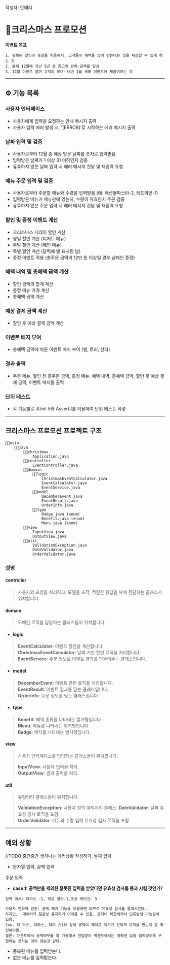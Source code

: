 작성자: 안태리

# 🎅크리스마스 프로모션

**이벤트 목표**
````
1. 중복된 할인과 증정을 허용해서, 고객들이 혜택을 많이 받는다는 것을 체감할 수 있게 하는 것
2. 올해 12월에 지난 5년 중 최고의 판매 금액을 달성
3. 12월 이벤트 참여 고객의 5%가 내년 1월 새해 이벤트에 재참여하는 것
````

---------------
## ⚙ 기능 목록

### 사용자 인터페이스
   - 사용자에게 입력을 요청하는 안내 메시지 출력
   - 사용자 입력 에러 발생 시, '[ERROR]'로 시작하는 에러 메시지 출력 
### 날짜 입력 및 검증
   - 사용자로부터 12월 중 예상 방문 날짜를 숫자로 입력받음
   - 입력받은 날짜가 1 이상 31 이하인지 검증
   - 유효하지 않은 날짜 입력 시 에러 메시지 전달 및 재입력 요청 
### 메뉴 주문 입력 및 검증
   - 사용자로부터 주문할 메뉴와 수량을 입력받음 (예: 해산물파스타-2, 레드와인-1)
   - 입력받은 메뉴가 메뉴판에 있는지, 수량이 유효한지 주문 검증
   - 유효하지 않은 주문 입력 시 에러 메시지 전달 및 재입력 요청
### 할인 및 증정 이벤트 계산
   - 크리스마스 디데이 할인 계산
   - 평일 할인 계산 (디저트 메뉴)
   - 주말 할인 계산 (메인 메뉴)
   - 특별 할인 계산 (달력에 별 표시된 날)
   - 증정 이벤트 적용 (총주문 금액이 12만 원 이상일 경우 샴페인 증정)
### 혜택 내역 및 총혜택 금액 계산
   - 할인 금액의 합계 계산
   - 증정 메뉴 가격 계산
   - 총혜택 금액 계산
### 예상 결제 금액 계산
   - 할인 후 예상 결제 금액 계산
### 이벤트 배지 부여
   - 총혜택 금액에 따른 이벤트 배지 부여 (별, 트리, 산타)
### 결과 출력
   - 주문 메뉴, 할인 전 총주문 금액, 증정 메뉴, 혜택 내역, 총혜택 금액, 할인 후 예상 결제 금액, 이벤트 배지를 출력
### 단위 테스트
   - 각 기능별로 JUnit 5와 AssertJ를 이용하여 단위 테스트 작성

------------

## 크리스마스 프로모션 프로젝트 구조

```
🔻📁main
    🔻📁java
        🔻📁christmas
            Application.java
        🔻📁controller
            EventController.java
        🔻📁domain
            🔻📁logic
                ChristmasEventCalculator.java
                EventCalculator.java
                EventService.java
            🔻📁model
                DecemberEvent.java
                EventResult.java
                OrderInfo.java
            🔻📁type
                Badge.java (enum)
                Benefit.java (enum)
                Menu.java (enum)
        🔻📁view
            InputView.java
            OutputView.java
        🔻📁util
            ValidationException.java
            DateValidator.java
            OrderValidator.java
```
### 설명
#### controller
> 사용자의 요청을 처리하고, 모델을 조작, 적절한 응답을 뷰에 전달하는 클래스가 위치합니다.

#### domain
> 도메인 로직을 담당하는 클래스들이 위치합니다. <br>

- #### logic
> **EventCalculator**: 이벤트 할인을 계산합니다. <br>
> **ChristmasEventCalculator**: 날짜 기반 할인 로직을 처리합니다. <br>
> **EventService**: 주문 정보로 이벤트 결과를 만들어주는 클래스입니다. <br>

- #### model
> **DecemberEvent**: 이벤트 관련 로직을 처리합니다. <br>
> **EventResult**: 이벤트 결과를 담는 클래스입니다. <br>
> **OrderInfo**: 주문 정보를 담는 클래스입니다. <br>

- #### type
> **Benefit**: 혜택 종류를 나타내는 열거형입니다. <br>
> **Menu**: 메뉴를 나타내는 열거형입니다. <br>
> **Badge**: 뱃지를 나타내는 열거형입니다. <br>


#### view
> 사용자 인터페이스를 담당하는 클래스들이 위치합니다. <br>
>
> **InputView**: 사용자 입력을 처리. <br>
> **OutputView**: 결과 출력을 처리.

#### util
> 유틸리티 클래스들이 위치합니다. <br>
>
> **ValidationException**: 사용자 정의 예외처리 클래스.
> **DateValidator**: 날짜 유효성 검사 로직을 포함. <br>
> **OrderValidator**: 메뉴와 수량 입력 유효성 검사 로직을 포함. <br>


-------------------
## 예외 상황

//TODO 중간중간 생각나는 에러상황 작성하기.
날짜 입력
- 문자열 입력, 공백 입력

주문 입력
- **case 1: 공백만을 제외한 잘못된 입력을 받았다면 유효성 검사를 통과 시킬 것인가?** 
````
입력 예시: 타파스 -1, 제로 콜라-1,초코 케이크- 3
 
사용자 친화적 방안: 공백 제거 기능을 이용하면 되므로 유효성 검사를 통과시킨다.
하지만,  데이터의 일관성 유지하기 어려울 수 있음, 로직이 복잡해져서 오류발생 가능성이 있음.
(ex. 타 파스, 타파스, 타파 스)와 같이 공백이 제대로 제거가 안되게 로직을 짰는지 잘 확인해야함.
결론: 프론트에서 공백여부를 잘 가공해서 전달받아 백엔드에서는 정확한 값을 입력받도록 구현하는 것하는 것이 맞는것 같다.
```` 

- 중복된 메뉴를 입력받는다.
- 없는 메뉴를 입력받는다.

